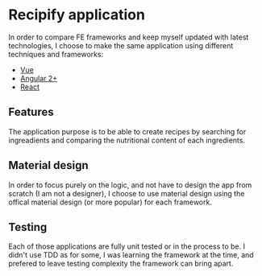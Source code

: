 # Recipify application

In order to compare FE frameworks and keep myself updated with latest technologies, I choose to make the same application using different techniques and frameworks: 
- [Vue](https://github.com/atrunelle/recipify/tree/master/vuejs)
- [Angular 2+](https://github.com/atrunelle/recipify/tree/master/angular)
- [React](https://github.com/atrunelle/recipify/tree/master/react)

## Features
The application purpose is to be able to create recipes by searching for ingreadients and comparing the nutritional content of each ingredients.

## Material design
In order to focus purely on the logic, and not have to design the app from scratch (I am not a designer), I choose to use material design using the offical material design (or more popular) for each framework. 

## Testing
Each of those applications are fully unit tested or in the process to be. I didn't use TDD as for some, I was learning the framework at the time, and prefered to leave testing complexity the framework can bring apart.
